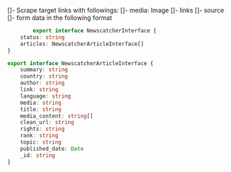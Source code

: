<!-- Project journey:

This project is changing from news aggregating to a job search aggregator.

The goal is to get jobs from various website, where users can type in the job type, then result will be returned.
I am targeting users in Hong Kong, LinkedIn or Indeed will be not included.

How to do it?
I need to find the job titles, the links to the job details, but jobs changes daily there a database is not needed.
Client able to search and trigger the scraping function, and return all jobs sites in a reactive manner.

Constant:
class of the divs and a tags from different websites

Variables:
Job title search by clients.

e.g: jobsearch.com/job?=software+engineer
the query will trigger scrape function and return data in json
once all data return, sections of jobs based on the job site will be created. -->

[]- Scrape target links with followings:
    []- media: Image
    []- links
    []- source
    []- form data in the following format

```ts
        export interface NewscatcherInterface {
    status: string
    articles: NewscatcherArticleInterface[]
}

export interface NewscatcherArticleInterface {
    summary: string
    country: string
    author: string
    link: string
    language: string
    media: string
    title: string
    media_content: string[]
    clean_url: string
    rights: string
    rank: string
    topic: string
    published_date: Date
    _id: string
}

```
